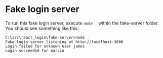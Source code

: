 # Fake login server

To run this fake login server, execute `node .` within the fake-server folder. You should see something like this:

```
C:\src\react_login\fake-server>node .
Fake login server listening at http://localhost:3000
Login failed for unknown user james
Login succeeded for marcin
```